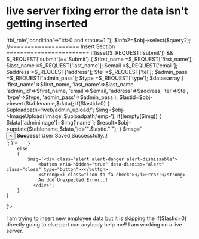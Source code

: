 
# live server fixing error the data isn't getting inserted

<?php
    $tablename='tbl_admin';
    
    $query2=array('table'=>'tbl_role','condition'=>"id>0 and status=1 ");
    $info2=$obj->select($query2);
        
    //==================== Insert Section ========================
    if(isset($_REQUEST['submit']) && $_REQUEST['submit']=='Submit')
    {
        $first_name     =$_REQUEST['first_name'];       
        $last_name =$_REQUEST['last_name'];
        $email    =$_REQUEST['email'];
        $address    =$_REQUEST['address'];
        $tel    =$_REQUEST['tel'];
        $admin_pass    =$_REQUEST['admin_pass'];
        $type    =$_REQUEST['type'];
        
        $data=array
        (
            'first_name'=>$first_name,
            'last_name'=>$last_name,            
            'admin_id'=>$first_name,
            'email'=>$email,
            'address'=>$address,
            'tel'=>$tel,
            'type'=>$type,
            'admin_pass'=>$admin_pass
        );
        
        $lastid=$obj->insert($tablename,$data);
        if($lastid>0)
        {
            $uploadpath='web/admin_upload/';
            $img=$obj->ImageUpload('image',$uploadpath,'emp-');             
            if(!empty($img))
            {
                $data['adminimage']=$img['name'];
                $result=$obj->update($tablename,$data,"id='".$lastid."'");
            }
            $msg='<div class="alert alert-success alert-dismissable">
                <button aria-hidden="true" data-dismiss="alert" class="close" type="button">×</button>
                <strong><i class="icon fa fa-check"></i>Success!</strong>
                User Saved Successfully..!
              </div>';
            ?><script type="text/javascript">setInterval(function () {window.location.href="<?php echo BASEPATH; ?>index.php?route=employees"}, 2000);</script><?php
        }
        else
        {
            $msg='<div class="alert alert-danger alert-dismissable">
                <button aria-hidden="true" data-dismiss="alert" class="close" type="button">×</button>
                <strong><i class="icon fa fa-check"></i>Error!</strong>
                An ddd Unexpected Error..!
              </div>';
        }   
    }
?>

I am trying to insert new employee data but it is skipping the if($lastid>0) directly going to else part can anybody help me!! I am working on a live server.

        